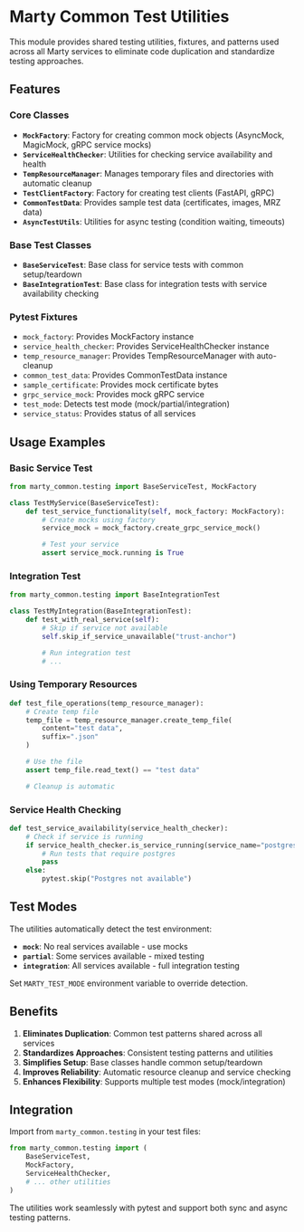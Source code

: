 # Marty Common Test Utilities

This module provides shared testing utilities, fixtures, and patterns used across all Marty services to eliminate code duplication and standardize testing approaches.

## Features

### Core Classes

- **`MockFactory`**: Factory for creating common mock objects (AsyncMock, MagicMock, gRPC service mocks)
- **`ServiceHealthChecker`**: Utilities for checking service availability and health
- **`TempResourceManager`**: Manages temporary files and directories with automatic cleanup
- **`TestClientFactory`**: Factory for creating test clients (FastAPI, gRPC)
- **`CommonTestData`**: Provides sample test data (certificates, images, MRZ data)
- **`AsyncTestUtils`**: Utilities for async testing (condition waiting, timeouts)

### Base Test Classes

- **`BaseServiceTest`**: Base class for service tests with common setup/teardown
- **`BaseIntegrationTest`**: Base class for integration tests with service availability checking

### Pytest Fixtures

- `mock_factory`: Provides MockFactory instance
- `service_health_checker`: Provides ServiceHealthChecker instance  
- `temp_resource_manager`: Provides TempResourceManager with auto-cleanup
- `common_test_data`: Provides CommonTestData instance
- `sample_certificate`: Provides mock certificate bytes
- `grpc_service_mock`: Provides mock gRPC service
- `test_mode`: Detects test mode (mock/partial/integration)
- `service_status`: Provides status of all services

## Usage Examples

### Basic Service Test

```python
from marty_common.testing import BaseServiceTest, MockFactory

class TestMyService(BaseServiceTest):
    def test_service_functionality(self, mock_factory: MockFactory):
        # Create mocks using factory
        service_mock = mock_factory.create_grpc_service_mock()

        # Test your service
        assert service_mock.running is True
```

### Integration Test

```python
from marty_common.testing import BaseIntegrationTest

class TestMyIntegration(BaseIntegrationTest):
    def test_with_real_service(self):
        # Skip if service not available
        self.skip_if_service_unavailable("trust-anchor")

        # Run integration test
        # ...
```

### Using Temporary Resources

```python
def test_file_operations(temp_resource_manager):
    # Create temp file
    temp_file = temp_resource_manager.create_temp_file(
        content="test data",
        suffix=".json"
    )

    # Use the file
    assert temp_file.read_text() == "test data"

    # Cleanup is automatic
```

### Service Health Checking

```python
def test_service_availability(service_health_checker):
    # Check if service is running
    if service_health_checker.is_service_running(service_name="postgres"):
        # Run tests that require postgres
        pass
    else:
        pytest.skip("Postgres not available")
```

## Test Modes

The utilities automatically detect the test environment:

- **`mock`**: No real services available - use mocks
- **`partial`**: Some services available - mixed testing
- **`integration`**: All services available - full integration testing

Set `MARTY_TEST_MODE` environment variable to override detection.

## Benefits

1. **Eliminates Duplication**: Common test patterns shared across all services
2. **Standardizes Approaches**: Consistent testing patterns and utilities
3. **Simplifies Setup**: Base classes handle common setup/teardown
4. **Improves Reliability**: Automatic resource cleanup and service checking
5. **Enhances Flexibility**: Supports multiple test modes (mock/integration)

## Integration

Import from `marty_common.testing` in your test files:

```python
from marty_common.testing import (
    BaseServiceTest,
    MockFactory,
    ServiceHealthChecker,
    # ... other utilities
)
```

The utilities work seamlessly with pytest and support both sync and async testing patterns.
